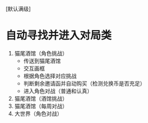 \[默认满级\]

# 自动寻找并进入对局类

1. 猫尾酒馆（角色挑战）
	 - 传送到猫尾酒馆
	 - 交互画框
	 - 根据角色选择对应挑战
	 - 判断剩余邀请函并自动购买（检测兑换币是否充足）
	 - 进入角色对战（普通和认真）
2. 猫尾酒馆（酒馆挑战）
3. 猫尾酒馆（每周对战）
4. 大世界（角色对战）


